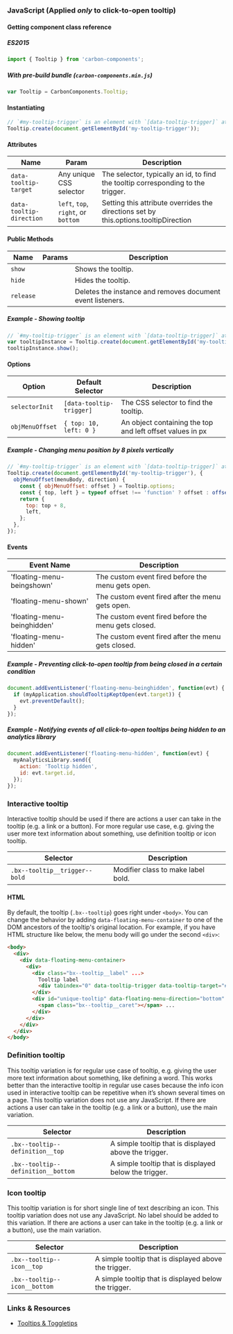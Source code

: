 ### JavaScript (Applied _only_ to click-to-open tooltip)

#### Getting component class reference

##### ES2015

```javascript
import { Tooltip } from 'carbon-components';
```

##### With pre-build bundle (`carbon-components.min.js`)

```javascript
var Tooltip = CarbonComponents.Tooltip;
```

#### Instantiating

```javascript
// `#my-tooltip-trigger` is an element with `[data-tooltip-trigger]` attribute
Tooltip.create(document.getElementById('my-tooltip-trigger'));
```

#### Attributes

| Name                     | Param                               | Description                                                                          |
| ------------------------ | ----------------------------------- | ------------------------------------------------------------------------------------ |
| `data-tooltip-target`    | Any unique CSS selector             | The selector, typically an id, to find the tooltip corresponding to the trigger.     |
| `data-tooltip-direction` | `left`, `top`, `right`, or `bottom` | Setting this attribute overrides the directions set by this.options.tooltipDirection |

#### Public Methods

| Name      | Params | Description                                                |
| --------- | ------ | ---------------------------------------------------------- |
| `show`    |        | Shows the tooltip.                                         |
| `hide`    |        | Hides the tooltip.                                         |
| `release` |        | Deletes the instance and removes document event listeners. |

##### Example - Showing tooltip

```javascript
// `#my-tooltip-trigger` is an element with `[data-tooltip-trigger]` attribute
var tooltipInstance = Tooltip.create(document.getElementById('my-tooltip-trigger'));
tooltipInstance.show();
```

#### Options

| Option          | Default Selector         | Description                                               |
| --------------- | ------------------------ | --------------------------------------------------------- |
| `selectorInit`  | `[data-tooltip-trigger]` | The CSS selector to find the tooltip.                     |
| `objMenuOffset` | `{ top: 10, left: 0 }`   | An object containing the top and left offset values in px |

##### Example - Changing menu position by 8 pixels vertically

```javascript
// `#my-tooltip-trigger` is an element with `[data-tooltip-trigger]` attribute
Tooltip.create(document.getElementById('my-tooltip-trigger'), {
  objMenuOffset(menuBody, direction) {
    const { objMenuOffset: offset } = Tooltip.options;
    const { top, left } = typeof offset !== 'function' ? offset : offset(menuBody, direction);
    return {
      top: top + 8,
      left,
    };
  },
});
```

#### Events

| Event Name                  | Description                                         |
| --------------------------- | --------------------------------------------------- |
| 'floating-menu-beingshown'  | The custom event fired before the menu gets open.   |
| 'floating-menu-shown'       | The custom event fired after the menu gets open.    |
| 'floating-menu-beinghidden' | The custom event fired before the menu gets closed. |
| 'floating-menu-hidden'      | The custom event fired after the menu gets closed.  |

##### Example - Preventing click-to-open tooltip from being closed in a certain condition

```javascript
document.addEventListener('floating-menu-beinghidden', function(evt) {
  if (myApplication.shouldTooltipKeptOpen(evt.target)) {
    evt.preventDefault();
  }
});
```

##### Example - Notifying events of all click-to-open tooltips being hidden to an analytics library

```javascript
document.addEventListener('floating-menu-hidden', function(evt) {
  myAnalyticsLibrary.send({
    action: 'Tooltip hidden',
    id: evt.target.id,
  });
});
```

### Interactive tooltip

Interactive tooltip should be used if there are actions a user can take in the tooltip (e.g. a link or a button). For more regular use case, e.g. giving the user more text information about something, use definition tooltip or icon tooltip.

| Selector                      | Description                        |
| ----------------------------- | ---------------------------------- |
| `.bx--tooltip__trigger--bold` | Modifier class to make label bold. |

#### HTML

By default, the tooltip (`.bx--tooltip`) goes right under `<body>`. You can change the behavior by adding `data-floating-menu-container` to one of the DOM ancestors of the tooltip's original location. For example, if you have HTML structure like below, the menu body will go under the second `<div>`:

```html
<body>
  <div>
    <div data-floating-menu-container>
      <div>
        <div class="bx--tooltip__label" ...>
          Tooltip label
          <div tabindex="0" data-tooltip-trigger data-tooltip-target="#unique-tooltip" class="bx--tooltip__trigger" ...>...</div>
        </div>
        <div id="unique-tooltip" data-floating-menu-direction="bottom" class="bx--tooltip" ...>
          <span class="bx--tooltip__caret"></span> ...
        </div>
      </div>
    </div>
  </div>
</body>
```

### Definition tooltip

This tooltip variation is for regular use case of tooltip, e.g. giving the user more text information about something, like defining a word. This works better than the interactive tooltip in regular use cases because the info icon used in interactive tooltip can be repetitive when it’s shown several times on a page. This tooltip variation does not use any JavaScript. If there are actions a user can take in the tooltip (e.g. a link or a button), use the main variation.

| Selector                           | Description                                           |
| ---------------------------------- | ----------------------------------------------------- |
| `.bx--tooltip--definition__top`    | A simple tooltip that is displayed above the trigger. |
| `.bx--tooltip--definition__bottom` | A simple tooltip that is displayed below the trigger. |

### Icon tooltip

This tooltip variation is for short single line of text describing an icon. This tooltip variation does not use any JavaScript. No label should be added to this variation. If there are actions a user can take in the tooltip (e.g. a link or a button), use the main variation.

| Selector                     | Description                                           |
| ---------------------------- | ----------------------------------------------------- |
| `.bx--tooltip--icon__top`    | A simple tooltip that is displayed above the trigger. |
| `.bx--tooltip--icon__bottom` | A simple tooltip that is displayed below the trigger. |

### Links & Resources

- [Tooltips & Toggletips](https://inclusive-components.design/tooltips-toggletips/)
